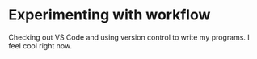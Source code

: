# Experimenting with workflow

Checking out VS Code and using version control to write my programs. I feel cool right now.
